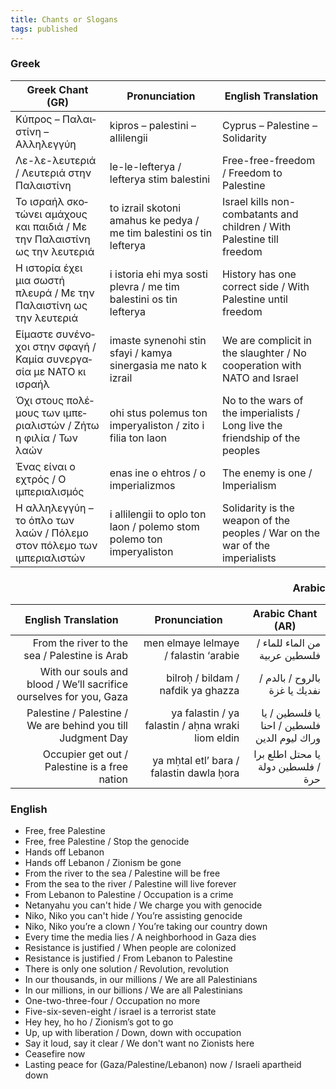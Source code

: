 ```yaml
---
title: Chants or Slogans
tags: published
---
```


<div lang="el">

### Greek

| Greek Chant (GR) | Pronunciation | English Translation |
| ---------------- | ------------- | ------------------- |
| Κύπρος – Παλαιστίνη – Αλληλεγγύη | kipros – palestini – allilengii | Cyprus – Palestine – Solidarity |
| Λε-λε-λευτεριά / Λευτεριά στην Παλαιστίνη | le-le-lefterya / lefterya stim balestini | Free-free-freedom / Freedom to Palestine |
| Το ισραήλ σκοτώνει αμάχους και παιδιά / Με την Παλαιστίνη ως την λευτεριά | to izrail skotoni amahus ke pedya / me tim balestini os tin lefterya | Israel kills non-combatants and children / With Palestine till freedom |
| Η ιστορία έχει μια σωστή πλευρά / Με την Παλαιστίνη ως την λευτεριά | i istoria ehi mya sosti plevra / me tim balestini os tin lefterya | History has one correct side / With Palestine until freedom |
| Είμαστε συνένοχοι στην σφαγή / Καμία συνεργασία με ΝΑΤΟ κι ισραήλ | imaste synenohi stin sfayi / kamya sinergasia me nato k izrail | We are complicit in the slaughter / No cooperation with NATO and Israel |
| Όχι στους πολέμους των ιμπεριαλιστών / Ζήτω η φιλία / Των λαών | ohi stus polemus ton imperyaliston / zito i filia ton laon | No to the wars of the imperialists / Long live the friendship of the peoples |
| Ένας είναι ο εχτρός / Ο ιμπεριαλισμός | enas ine o ehtros / o imperializmos | The enemy is one / Imperialism |
| Η αλληλεγγύη – το όπλο των λαών / Πόλεμο στον πόλεμο των ιμπεριαλιστών | i allilengii to oplo ton laon / polemo stom polemo ton imperyaliston | Solidarity is the weapon of the peoples / War on the war of the imperialists |

</div>

<div lang="ar" dir="rtl">

### Arabic

| Arabic Chant (AR) | Pronunciation | English Translation |
| ----------------- | ------------- | ------------------- |
| من الماء للماء / فلسطين عربية | men elmaye lelmaye / falastin ‘arabie | From the river to the sea / Palestine is Arab |
| بالروح / بالدم / نفديك يا غزة | bilroḥ / bildam / nafdik ya ghazza | With our souls and blood / We’ll sacrifice ourselves for you, Gaza |
| يا فلسطين / يا فلسطين / احنا وراك ليوم الدين | ya falastin / ya falastin / aḥna wraki liom eldin | Palestine / Palestine / We are behind you till Judgment Day |
| يا محتل اطلع برا / فلسطين دولة حرة | ya mḥtal etl’ bara / falastin dawla ḥora | Occupier get out / Palestine is a free nation |

</div>

### English

- Free, free Palestine
- Free, free Palestine / Stop the genocide
- Hands off Lebanon
- Hands off Lebanon / Zionism be gone
- From the river to the sea / Palestine will be free
- From the sea to the river / Palestine will live forever
- From Lebanon to Palestine / Occupation is a crime
- Netanyahu you can't hide / We charge you with genocide
- Niko, Niko you can't hide / You’re assisting genocide
- Niko, Niko you’re a clown / You’re taking our country down
- Every time the media lies / A neighborhood in Gaza dies
- Resistance is justified / When people are colonized
- Resistance is justified / From Lebanon to Palestine
- There is only one solution / Revolution, revolution
- In our thousands, in our millions / We are all Palestinians
- In our millions, in our billions / We are all Palestinians
- One-two-three-four / Occupation no more
- Five-six-seven-eight / israel is a terrorist state
- Hey hey, ho ho / Zionism’s got to go
- Up, up with liberation / Down, down with occupation
- Say it loud, say it clear / We don't want no Zionists here
- Ceasefire now
- Lasting peace for (Gaza/Palestine/Lebanon) now / Israeli apartheid down

